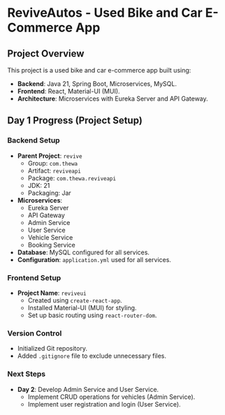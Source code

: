 # ReviveAutos - Used Bike and Car E-Commerce App

## Project Overview
This project is a used bike and car e-commerce app built using:
- **Backend**: Java 21, Spring Boot, Microservices, MySQL.
- **Frontend**: React, Material-UI (MUI).
- **Architecture**: Microservices with Eureka Server and API Gateway.

## Day 1 Progress (Project Setup)

### Backend Setup
- **Parent Project**: `revive`
  - Group: `com.thewa`
  - Artifact: `reviveapi`
  - Package: `com.thewa.reviveapi`
  - JDK: 21
  - Packaging: Jar
- **Microservices**:
  - Eureka Server
  - API Gateway
  - Admin Service
  - User Service
  - Vehicle Service
  - Booking Service
- **Database**: MySQL configured for all services.
- **Configuration**: `application.yml` used for all services.

### Frontend Setup
- **Project Name**: `reviveui`
  - Created using `create-react-app`.
  - Installed Material-UI (MUI) for styling.
  - Set up basic routing using `react-router-dom`.

### Version Control
- Initialized Git repository.
- Added `.gitignore` file to exclude unnecessary files.

### Next Steps
- **Day 2**: Develop Admin Service and User Service.
  - Implement CRUD operations for vehicles (Admin Service).
  - Implement user registration and login (User Service).